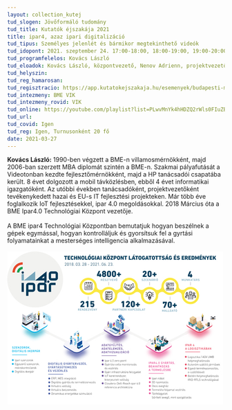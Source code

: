 ```yaml
---
layout: collection_kutej
tud_slogen: Jövőformáló tudomány
tud_title: Kutatók éjszakája 2021
title: ipar4, azaz ipari digitalizáció
tud_tipus: Személyes jelenlét és bármikor megtekinthető videók
tud_idopont: 2021. szeptember 24. 17:00-18:00, 18:00-19:00, 19:00-20:00, 2021. szeptember 25. video
tud_programfelelos: Kovács László
tud_eloadok: Kovács László, központvezető, Nenov Adrienn, projektvezető, BME hallgatók, demonstrátorok Bogár Bálint, Szász Tamás
tud_helyszin:
tud_reg_hamarosan:
tud_regisztracio: https://app.kutatokejszakaja.hu/esemenyek/budapesti-muszaki-es-gazdasagtudomanyi-egyetem/ipar4-azaz-ipari-digitalizacio
tud_intezmeny: BME VIK
tud_intezmeny_rovid: VIK
tud_online: https://youtube.com/playlist?list=PLwvMnYk4hHDZQ2rWls0FIuZBYzAt09626
tud_url:
tud_covid: Igen
tud_reg: Igen, Turnusonként 20 fő
date: 2021-03-27
---
```


<b>Kovács László:</b> 
1990-ben végzett a BME-n villamosmérnökként, majd 2006-ban szerzett MBA diplomát szintén a BME-n. Szakmai pályafutását a Videotonban kezdte fejlesztőmérnökként, majd a HP tanácsadói csapatába került. 8 évet dolgozott a mobil távközlésben, ebből 4 évet informatikai igazgatóként. Az utóbbi években tanácsadóként, projektvezetőként tevékenykedett hazai és EU-s IT fejlesztési projekteken. Már több éve foglalkozik IoT fejlesztésekkel, ipar 4.0 megoldásokkal. 2018 Március óta a BME Ipar4.0 Technológiai Központ vezetője.
<br><br>
A BME ipar4 Technológiai Központban bemutatjuk hogyan beszélnek a gépek egymással, hogyan kontrolláljuk és gyorsítsuk fel a gyrtási folyamatainkat a mesterséges intelligencia alkalmazásával.
<br><br>
<img src="images/IPAR_40_eredmenyek.jpg" max-width="500" class="center">